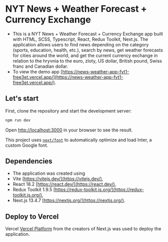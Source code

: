 # NYT News + Weather Forecast + Currency Exchange

- This is a NYT News + Weather Forecast + Currency Exchange app built with HTML, SCSS, Typescript, React, Redux Toolkit, Next.js. The application allows users to find news depending on the category (sports, education, health, etc.), search by news, get weather forecasts for cities around the world, and get the current currency exchange in relation to the hryvnia to the euro, zloty, US dollar, British pound, Swiss franc and Canadian dollar.
- To view the demo app [https://news-weather-app-fvt1-free3et.vercel.app/](https://news-weather-app-fvt1-free3et.vercel.app/).

## Let's start

First, clone the repository and start the development server:

```bash
npm run dev
```

Open [http://localhost:3000](http://localhost:3000) in your browser to see the result.

This project uses [`next/font`](https://nextjs.org/docs/basic-features/font-optimization) to automatically optimize and load Inter, a custom Google font.

## Dependencies
- The application was created using
- Vite [https://vitejs.dev/](https://vitejs.dev/),
- React 18.2 [https://react.dev/](https://react.dev/),
- Redux Toolkit 1.9.5 [https://redux-toolkit.js.org/](https://redux-toolkit.js.org/),
- Next.js 13.4.7 [https://nextjs.org/](https://nextjs.org/).

## Deploy to Vercel

Vercel [Vercel Platform](https://vercel.com/new?utm_medium=default-template&filter=next.js&utm_source=create-next-app&utm_campaign=create-next-app-readme) from the creators of Next.js was used to deploy the application.
